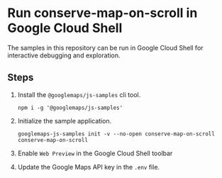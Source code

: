 # Run conserve-map-on-scroll in Google Cloud Shell

The samples in this repository can be run in Google Cloud Shell for interactive debugging and exploration.

## Steps

1. Install the `@googlemaps/js-samples` cli tool.

    ```
    npm i -g '@googlemaps/js-samples'
    ```
1. Initialize the sample application. 
    ```
    googlemaps-js-samples init -v --no-open conserve-map-on-scroll conserve-map-on-scroll
    ```
1. Enable `Web Preview` in the Google Cloud Shell toolbar
1. Update the Google Maps API key in the `.env` file.
